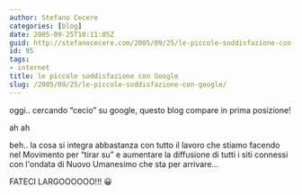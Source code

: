 ```yaml
---
author: Stefano Cecere
categories: [blog]
date: 2005-09-25T10:11:05Z
guid: http://stefanocecere.com/2005/09/25/le-piccole-soddisfazione-con-google/
id: 95
tags:
- internet
title: le piccole soddisfazione con Google
slug: /2005/09/25/le-piccole-soddisfazione-con-google/
---
```


oggi.. cercando &#x201c;cecio&#x201d; su google, questo blog compare in prima posizione!

ah ah

beh.. la cosa si integra abbastanza con tutto il lavoro che stiamo facendo nel Movimento per &#x201c;tirar su&#x201d; e aumentare la diffusione di tutti i siti connessi con l'ondata di Nuovo Umanesimo che sta per arrivare…
  
FATECI LARGOOOOOO!!! 😀